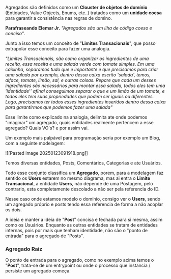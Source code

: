 Agregados são definidos como um **Clouster de objetos de domínio** (Entidades, Value Objects, Enums, etc..) tratados como um **unidade coesa** para garantir a consistência nas regras de domino.

**Parafraseando Elemar Jr.** _"Agregados são um Ilha de código coeso e conciso"_.

Junto a isso temos um conceito de "**Limites Transacionais**", que posso extrapolar esse conceito para fazer uma analogia. 

_"Limites Transacionais, são como organizar os ingredientes de uma receita, essa receita e uma salada verde com tomate simples. Em uma caixinha, separamos tudo que e importante e que precisamos para criar uma salada por exemplo, dentro dessa caixa escrito 'salada', temos, alface, tomate, limão, sal, e outras coisas. Repare que cada um desses ingredientes são necessários para montar essa salada, todos eles tem uma 'identidade'' afinal conseguimos separar o que e um limão de um tomate, e todos eles tem suas propriedades que podem ser iguais ou diferentes. Logo, precisamos ter todos esses ingredientes inseridos dentro dessa caixa para garantirmos que podemos fazer uma salada"_

Esse limite como explicado na analogia, delimita ate onde podemos "imaginar" um agregado, quais entidades realmente pertencem a esse agregado? Quais VO's? e por assim vai.

Um exemplo mais palpável para programação seria por exemplo um Blog, com a seguinte modelagem: 

![[Pasted image 20250123091918.png]]


Temos diversas entidades, Posts, Comentários, Categorias e ate Usuários.

Todo esse conjunto classifica um **Agregado**, porem, para a modelagem faz sentido os **Users** estarem no mesmo diagrama, mas ai entra o **Limite Transacional**, a entidade **Users**, não depende de uma Postagem, pelo contrario, esta completamente descolado a não ser pela referencia do ID.

Nesse caso onde estamos modelo o domínio, consigo ver o **Users**, sendo um agregado próprio e posts tendo essa referencia de forma a não acoplar os dois. 

A ideia e manter a ideia de "**Post**"  concisa e fechada para si mesma, assim como os Usuários. Enquanto as outras entidades se tratam de entidades internas, pois por mais que tenham identidade, não são o "ponto de entrada" para o agregado de "Posts". 

### Agregado Raiz

O ponto de entrada para o agregado, como no exemplo acima temos o "**Post**", trata-se de um entrypoint ou onde o processo que instancia / persiste um agregado começa. 

